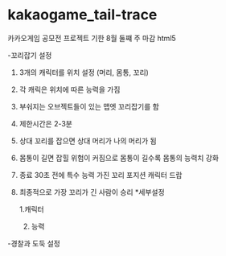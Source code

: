 # kakaogame_tail-trace
카카오게임 공모전 프로젝트
기한 8월 둘쨰 주 마감
html5 

-꼬리잡기 설정
1. 3개의 캐릭터를 위치 설정 (머리, 몸통, 꼬리)
2. 각 캐릭은 위치에 따른 능력을 가짐
3. 부숴지는 오브젝트들이 있는 맵엣 꼬리잡기를 함
4. 제한시간은 2-3분
5. 상대 꼬리를 잡으면 상대 머리가 나의 머리가 됨
6. 몸통이 길면 잡힐 위험이 커짐으로 몸통이 길수록 몸통의 능력치 강화
7. 종료 30초 전에 특수 능력 가진 꼬리 포지션 캐릭터 드랍
8. 최종적으로 가장 꼬리가 긴 사람이 승리
  *세부설정
  
    1.캐릭터
    
    2. 능력
    
-경찰과 도둑 설정
